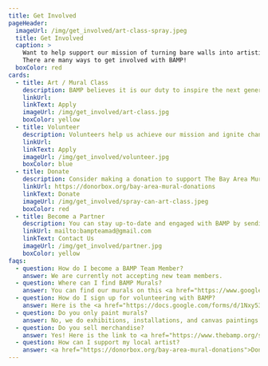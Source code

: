```yaml
---
title: Get Involved
pageHeader:
  imageUrl: /img/get_involved/art-class-spray.jpeg
  title: Get Involved
  caption: >
    Want to help support our mission of turning bare walls into artistic gateways?
    There are many ways to get involved with BAMP!
  boxColor: red
cards:
  - title: Art / Mural Class
    description: BAMP believes it is our duty to inspire the next generation of leaders in our society. <strong>Our Art Classes are on hold due to COVID-19.</strong>
    linkUrl:
    linkText: Apply
    imageUrl: /img/get_involved/art-class.jpg
    boxColor: yellow
  - title: Volunteer
    description: Volunteers help us achieve our mission and ignite change throughout the city as we engage in public art and creative programing. Our volunteers serve as ambassadors of the organization with the public through events, paint days, and arts advocacy.
    linkUrl:
    linkText: Apply
    imageUrl: /img/get_involved/volunteer.jpg
    boxColor: blue
  - title: Donate
    description: Consider making a donation to support The Bay Area Mural Program in local community projects. You may make a general donation or if you are interested in supporting a specific project or mural in the Bay Area please contact us directly to learn how. All donations are tax-deductible.
    linkUrl: https://donorbox.org/bay-area-mural-donations
    linkText: Donate
    imageUrl: /img/get_involved/spray-can-art-class.jpeg
    boxColor: red
  - title: Become a Partner
    description: You can stay up-to-date and engaged with BAMP by sending us an email or checking us out on <a href="https://www.instagram.com/bayareamuralpro/">Instagram</a>.
    linkUrl: mailto:bampteamad@gmail.com
    linkText: Contact Us
    imageUrl: /img/get_involved/partner.jpg
    boxColor: yellow
faqs:
  - question: How do I become a BAMP Team Member?
    answer: We are currently not accepting new team members.
  - question: Where can I find BAMP Murals?
    answer: You can find our murals on this <a href="https://www.google.com/maps/d/edit?mid=1YPg9qBdOFU1nlOm3w-o7S4aSDs1JT_Kw">map.</a>
  - question: How do I sign up for volunteering with BAMP?
    answer: Here is the <a href="https://docs.google.com/forms/d/1Nxy535i1nv_mvULyfQRKsFVfuy3ZkJZ-wYikCgaylhM/viewform">link</a> to sign up!
  - question: Do you only paint murals?
    answer: No, we do exhibitions, installations, and canvas paintings. See our <a href="events.html">events page.</a>
  - question: Do you sell merchandise?
    answer: Yes! Here is the link to <a href="https://www.thebamp.org/shop">our shop.</a>
  - question: How can I support my local artist?
    answer: <a href="https://donorbox.org/bay-area-mural-donations">Donate.</a> You can contact us <a href="mailto:bampteamad@gmail.com">here.</a></div>
---
```

